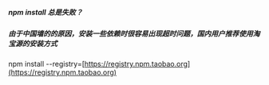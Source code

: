 ##### npm install 总是失败？

##### 由于中国墙的的原因，安装一些依赖时很容易出现超时问题，国内用户推荐使用淘宝源的安装方式

npm install --registry=[https://registry.npm.taobao.org](https://registry.npm.taobao.org)

